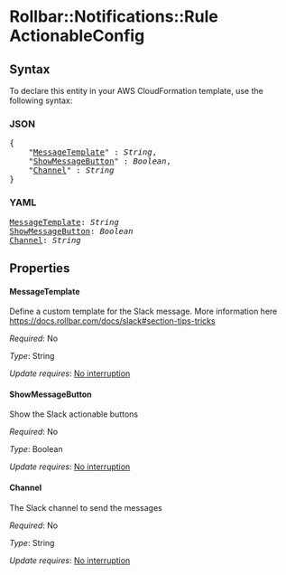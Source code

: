 # Rollbar::Notifications::Rule ActionableConfig

## Syntax

To declare this entity in your AWS CloudFormation template, use the following syntax:

### JSON

<pre>
{
    "<a href="#messagetemplate" title="MessageTemplate">MessageTemplate</a>" : <i>String</i>,
    "<a href="#showmessagebutton" title="ShowMessageButton">ShowMessageButton</a>" : <i>Boolean</i>,
    "<a href="#channel" title="Channel">Channel</a>" : <i>String</i>
}
</pre>

### YAML

<pre>
<a href="#messagetemplate" title="MessageTemplate">MessageTemplate</a>: <i>String</i>
<a href="#showmessagebutton" title="ShowMessageButton">ShowMessageButton</a>: <i>Boolean</i>
<a href="#channel" title="Channel">Channel</a>: <i>String</i>
</pre>

## Properties

#### MessageTemplate

Define a custom template for the Slack message. More information here https://docs.rollbar.com/docs/slack#section-tips-tricks

_Required_: No

_Type_: String

_Update requires_: [No interruption](https://docs.aws.amazon.com/AWSCloudFormation/latest/UserGuide/using-cfn-updating-stacks-update-behaviors.html#update-no-interrupt)

#### ShowMessageButton

Show the Slack actionable buttons

_Required_: No

_Type_: Boolean

_Update requires_: [No interruption](https://docs.aws.amazon.com/AWSCloudFormation/latest/UserGuide/using-cfn-updating-stacks-update-behaviors.html#update-no-interrupt)

#### Channel

The Slack channel to send the messages

_Required_: No

_Type_: String

_Update requires_: [No interruption](https://docs.aws.amazon.com/AWSCloudFormation/latest/UserGuide/using-cfn-updating-stacks-update-behaviors.html#update-no-interrupt)

